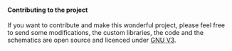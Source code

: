 #### Contributing to the project


If you want to contribute and make this wonderful project, please feel free to send some modifications, the custom libraries, the code and the schematics are open source and licenced under [GNU V3](https://www.gnu.org/licenses/gpl-3.0.en.html).
